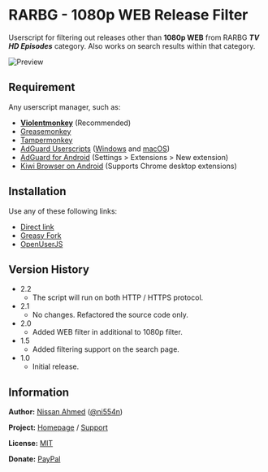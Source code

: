# RARBG - 1080p WEB Release Filter

Userscript for filtering out releases other than **1080p WEB** from RARBG _**TV HD Episodes**_ category. Also works on search results within that category.

![Preview](https://github.com/ni554n/userscripts/raw/master/.images/rarbg-1080p-web-release-filter.png)

## Requirement

Any userscript manager, such as:

- [**Violentmonkey**](https://violentmonkey.github.io/get-it/) (Recommended)
- [Greasemonkey](https://addons.mozilla.org/en-US/firefox/addon/greasemonkey/)
- [Tampermonkey](https://www.tampermonkey.net/)
- [AdGuard Userscripts](https://kb.adguard.com/en/general/userscripts) ([Windows](https://kb.adguard.com/en/windows/features/extensions) and [macOS](https://kb.adguard.com/en/macos/features/extensions))
- [AdGuard for Android](https://adguard.com/en/adguard-android/overview.html) (Settings > Extensions > New extension)
- [Kiwi Browser on Android](https://play.google.com/store/apps/details?id=com.kiwibrowser.browser) (Supports Chrome desktop extensions)

## Installation

Use any of these following links:

- [Direct link](https://github.com/ni554n/userscripts/raw/master/rarbg/1080p-web-release-filter/script.user.js)
- [Greasy Fork](https://greasyfork.org/en/scripts/398892-rarbg-1080p-web-release-filter)
- [OpenUserJS](https://openuserjs.org/scripts/ni554n/RARBG_1080p_Web_Release_Filter)

## Version History

- 2.2
  - The script will run on both HTTP / HTTPS protocol.
- 2.1
  - No changes. Refactored the source code only.
- 2.0
  - Added WEB filter in additional to 1080p filter.
- 1.5
  - Added filtering support on the search page.
- 1.0
  - Initial release.

## Information

**Author:** [Nissan Ahmed](https://ni554n.github.io) ([@ni554n](https://twitter.com/ni554n))

**Project:** [Homepage](https://github.com/ni554n/userscripts/) / [Support](https://github.com/ni554n/userscripts/issues)

**License:** [MIT](https://github.com/ni554n/userscripts/blob/master/LICENSE)

**Donate:** [PayPal](https://paypal.me/ni554n)

